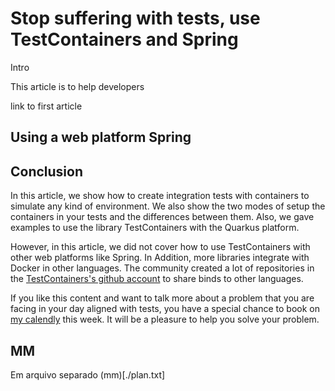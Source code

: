 # Stop suffering with tests, use TestContainers and Spring

Intro 

This article is to help developers

link to first article

## Using a web platform Spring


## Conclusion
In this article, we show how to create integration tests with containers to simulate any kind of environment. We also show the two modes of setup the containers in your tests and the differences between them. Also, we gave examples to use the library TestContainers with the Quarkus platform.

However, in this article, we did not cover how to use TestContainers with other web platforms like Spring. In Addition, more libraries integrate with Docker in other languages. The community created a lot of repositories in the [TestContainers's github account] to share binds to other languages.

If you like this content and want to talk more about a problem that you are facing in your day aligned with tests, you have a special chance to book on [my calendly] this week. It will be a pleasure to help you solve your problem.

[TestContainers quick start]: https://www.testcontainers.org/quickstart/junit_5_quickstart/
[Spring]: https://spring.io/quickstart
[my calendly]: https://calendly.com/alexferreiradev/action-to-presentation
[TestContainers's github account]: https://github.com/testcontainers

## MM
Em arquivo separado (mm)[./plan.txt]
